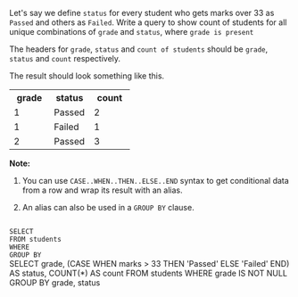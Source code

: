 Let's say we define `status` for every student who gets marks over 33 as `Passed` and others as `Failed`.
Write a query to show count of students for all unique combinations of `grade` and `status`, where `grade is present`

The headers for `grade`, `status` and `count of students` should be `grade`, `status` and `count` respectively.

The result should look something like this.

<table>
    <tr>
        <th width='33%'>grade</th>
        <th width='33%'>status</th>
        <th width='33%'>count</th>
    </tr>
    <tr>
        <td width='33%'>1</td>
        <td width='33%'>Passed</td>
        <td width='33%'>2</td>
    </tr>
    <tr>
        <td width='33%'>1</td>
        <td width='33%'>Failed</td>
        <td width='33%'>1</td>
    </tr>
    <tr>
        <td width='33%'>2</td>
        <td width='33%'>Passed</td>
        <td width='33%'>3</td>
    </tr>
</table>

**Note:**

1. You can use `CASE..WHEN..THEN..ELSE..END` syntax to get conditional data from a row and wrap its result with an alias.

2. An alias can also be used in a `GROUP BY` clause.



<codeblock language="sql" dbName="students1.db" type="exercise" testMode="fixedInput">
<code>
SELECT
FROM students
WHERE
GROUP BY
</code>

<solution>
SELECT  grade,
        (CASE
            WHEN marks > 33
                THEN 'Passed'
            ELSE 'Failed'
        END) AS status,
        COUNT(*) AS count
FROM students
WHERE grade IS NOT NULL
GROUP BY grade, status
</solution>
</codeblock>